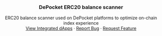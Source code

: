 <br />
<div align="center">
<h3 align="center">DePocket ERC20 balance scanner</h3>
  <p align="center">
    ERC20 balance scanner used on DePocket platforms to optimize on-chain index experience
    <br />
    <a href="https://app.depocket.com/listing">View Integrated dApps</a>
    ·
    <a href="https://github.com/depocket/balance-scanner-go/issues">Report Bug</a>
    ·
    <a href="https://github.com/depocket/balance-scanner-go/issues">Request Feature</a>
  </p>
</div>
